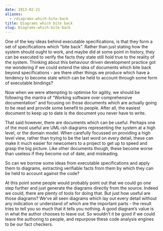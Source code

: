 ```yaml
---
date: 2013-02-21
aliases:
  - /diagrams-which-bite-back
title: Diagrams which bite back
slug: Diagrams-which-bite-back
---
```


One of the key ideas behind executable specifications, is that they form a set of specifications which “bite back”. Rather than just stating how the system should ought to work, and maybe did at some point in history, they can be executed to verify the facts they state still hold true to the reality of the system.
Thinking about this behaviour driven development practice got me wondering if we could extend the idea of documents which bite back beyond specifications - are there other things we produce which have a tendency to become stale which can be held to account through some form of executable bindings?

Now when we were attempting to optimise for agility, we should be following the mantra of “Working software over comprehensive documentation” and focusing on those documents which are actually going to be read and provide some benefit to people. After all, the easiest document to keep up to date is the document you never have to write.

That said however, there are documents which can be useful. Perhaps one of the most useful are UML-ish diagrams representing the system at a high level, or the domain model. When carefully focussed on providing a high level view, rather than trying to be the last word on every detail, these can make it much easier for newcomers to a project to get up to speed and grasp the big picture. Like other documents though, these become worse than useless if they become out of date, and misleading.

So can we borrow some ideas from executable specifications and apply them to diagrams, extracting verifiable facts from them by which they can be held to account against the code?

At this point some people would probably point out that we could go one step further and just generate the diagrams directly from the source. Indeed we could, there are plenty of tools for doing that. But just how useful are those diagrams? We’ve all seen diagrams which lay out every detail without any indication or understand of which are the important parts - the result tries to tell you so much that it tells you nothing. A good diagram’s value is in what the author chooses to leave out. So wouldn’t it be good if we could leave the authoring to people, and repurpose these code analysis engines to be our fact checkers.